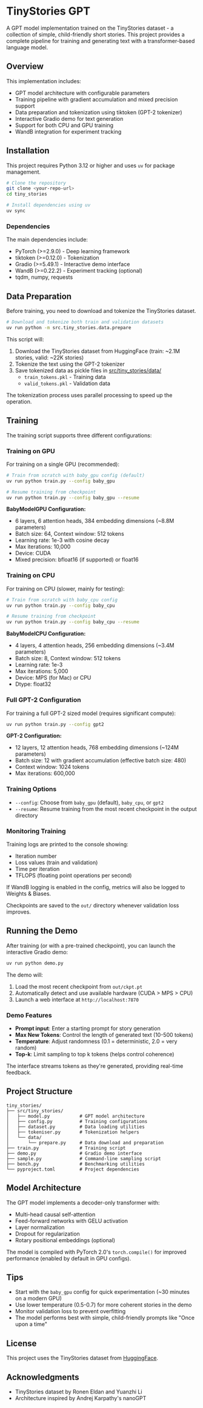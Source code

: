 # TinyStories GPT

A GPT model implementation trained on the TinyStories dataset - a collection of simple, child-friendly short stories. This project provides a complete pipeline for training and generating text with a transformer-based language model.

## Overview

This implementation includes:
- GPT model architecture with configurable parameters
- Training pipeline with gradient accumulation and mixed precision support
- Data preparation and tokenization using tiktoken (GPT-2 tokenizer)
- Interactive Gradio demo for text generation
- Support for both CPU and GPU training
- WandB integration for experiment tracking

## Installation

This project requires Python 3.12 or higher and uses `uv` for package management.

```bash
# Clone the repository
git clone <your-repo-url>
cd tiny_stories

# Install dependencies using uv
uv sync
```

### Dependencies

The main dependencies include:
- PyTorch (>=2.9.0) - Deep learning framework
- tiktoken (>=0.12.0) - Tokenization
- Gradio (>=5.49.1) - Interactive demo interface
- WandB (>=0.22.2) - Experiment tracking (optional)
- tqdm, numpy, requests

## Data Preparation

Before training, you need to download and tokenize the TinyStories dataset.

```bash
# Download and tokenize both train and validation datasets
uv run python -m src.tiny_stories.data.prepare
```

This script will:
1. Download the TinyStories dataset from HuggingFace (train: ~2.1M stories, valid: ~22K stories)
2. Tokenize the text using the GPT-2 tokenizer
3. Save tokenized data as pickle files in [src/tiny_stories/data/](src/tiny_stories/data/)
   - `train_tokens.pkl` - Training data
   - `valid_tokens.pkl` - Validation data

The tokenization process uses parallel processing to speed up the operation.

## Training

The training script supports three different configurations:

### Training on GPU

For training on a single GPU (recommended):

```bash
# Train from scratch with baby_gpu config (default)
uv run python train.py --config baby_gpu

# Resume training from checkpoint
uv run python train.py --config baby_gpu --resume
```

**BabyModelGPU Configuration:**
- 6 layers, 6 attention heads, 384 embedding dimensions (~8.8M parameters)
- Batch size: 64, Context window: 512 tokens
- Learning rate: 1e-3 with cosine decay
- Max iterations: 10,000
- Device: CUDA
- Mixed precision: bfloat16 (if supported) or float16

### Training on CPU

For training on CPU (slower, mainly for testing):

```bash
# Train from scratch with baby_cpu config
uv run python train.py --config baby_cpu

# Resume training from checkpoint
uv run python train.py --config baby_cpu --resume
```

**BabyModelCPU Configuration:**
- 4 layers, 4 attention heads, 256 embedding dimensions (~3.4M parameters)
- Batch size: 8, Context window: 512 tokens
- Learning rate: 1e-3
- Max iterations: 5,000
- Device: MPS (for Mac) or CPU
- Dtype: float32

### Full GPT-2 Configuration

For training a full GPT-2 sized model (requires significant compute):

```bash
uv run python train.py --config gpt2
```

**GPT-2 Configuration:**
- 12 layers, 12 attention heads, 768 embedding dimensions (~124M parameters)
- Batch size: 12 with gradient accumulation (effective batch size: 480)
- Context window: 1024 tokens
- Max iterations: 600,000

### Training Options

- `--config`: Choose from `baby_gpu` (default), `baby_cpu`, or `gpt2`
- `--resume`: Resume training from the most recent checkpoint in the output directory

### Monitoring Training

Training logs are printed to the console showing:
- Iteration number
- Loss values (train and validation)
- Time per iteration
- TFLOPS (floating point operations per second)

If WandB logging is enabled in the config, metrics will also be logged to Weights & Biases.

Checkpoints are saved to the `out/` directory whenever validation loss improves.

## Running the Demo

After training (or with a pre-trained checkpoint), you can launch the interactive Gradio demo:

```bash
uv run python demo.py
```

The demo will:
1. Load the most recent checkpoint from `out/ckpt.pt`
2. Automatically detect and use available hardware (CUDA > MPS > CPU)
3. Launch a web interface at `http://localhost:7870`

### Demo Features

- **Prompt input**: Enter a starting prompt for story generation
- **Max New Tokens**: Control the length of generated text (10-500 tokens)
- **Temperature**: Adjust randomness (0.1 = deterministic, 2.0 = very random)
- **Top-k**: Limit sampling to top k tokens (helps control coherence)

The interface streams tokens as they're generated, providing real-time feedback.

## Project Structure

```
tiny_stories/
├── src/tiny_stories/
│   ├── model.py           # GPT model architecture
│   ├── config.py          # Training configurations
│   ├── dataset.py         # Data loading utilities
│   ├── tokeniser.py       # Tokenization helpers
│   └── data/
│       └── prepare.py     # Data download and preparation
├── train.py               # Training script
├── demo.py                # Gradio demo interface
├── sample.py              # Command-line sampling script
├── bench.py               # Benchmarking utilities
└── pyproject.toml         # Project dependencies
```

## Model Architecture

The GPT model implements a decoder-only transformer with:
- Multi-head causal self-attention
- Feed-forward networks with GELU activation
- Layer normalization
- Dropout for regularization
- Rotary positional embeddings (optional)

The model is compiled with PyTorch 2.0's `torch.compile()` for improved performance (enabled by default in GPU configs).

## Tips

- Start with the `baby_gpu` config for quick experimentation (~30 minutes on a modern GPU)
- Use lower temperature (0.5-0.7) for more coherent stories in the demo
- Monitor validation loss to prevent overfitting
- The model performs best with simple, child-friendly prompts like "Once upon a time"

## License

This project uses the TinyStories dataset from [HuggingFace](https://huggingface.co/datasets/roneneldan/TinyStories).

## Acknowledgments

- TinyStories dataset by Ronen Eldan and Yuanzhi Li
- Architecture inspired by Andrej Karpathy's nanoGPT

